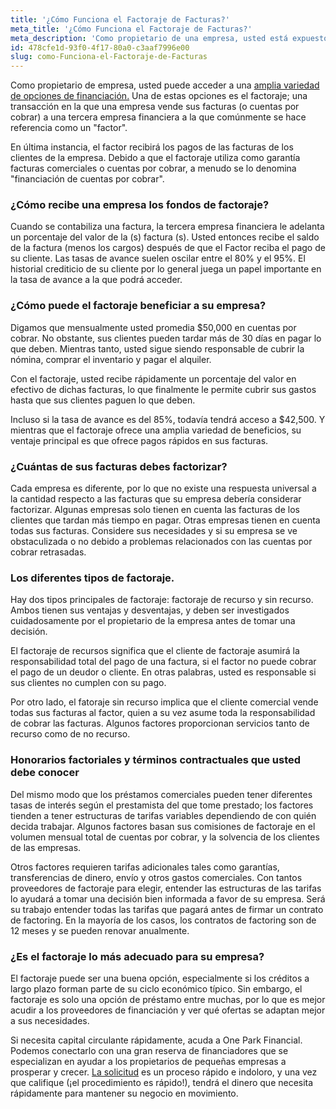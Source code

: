 ```yaml
---
title: '¿Cómo Funciona el Factoraje de Facturas?'
meta_title: '¿Cómo Funciona el Factoraje de Facturas?'
meta_description: 'Como propietario de una empresa, usted está expuesto a una amplia variedad de opciones de préstamos. Una de estas opciones es el factoraje; una transacción en la que una empresa vende sus facturas (o cuentas por cobrar) a una tercera entidad financiera a la que comúnmente se hace referencia como un "factor".'
id: 478cfe1d-93f0-4f17-80a0-c3aaf7996e00
slug: como-Funciona-el-Factoraje-de-Facturas
---
```

Como propietario de empresa, usted puede acceder a una [amplia variedad de opciones de financiación.](https://www.oneparkfinancial.com/how-it-works) Una de estas opciones es el factoraje; una transacción en la que una empresa vende sus facturas (o cuentas por cobrar) a una tercera empresa financiera a la que comúnmente se hace referencia como un "factor". 

En última instancia, el factor recibirá los pagos de las facturas de los clientes de la empresa. Debido a que el factoraje utiliza como garantía facturas comerciales o cuentas por cobrar, a menudo se lo denomina "financiación de cuentas por cobrar".

### ¿Cómo recibe una empresa los fondos de factoraje? 

Cuando se contabiliza una factura, la tercera empresa financiera le adelanta un porcentaje del valor de la (s) factura (s). Usted entonces recibe el saldo de la factura (menos los cargos) después de que el Factor reciba el pago de su cliente. Las tasas de avance suelen oscilar entre el 80% y el 95%. El historial crediticio de su cliente por lo general juega un papel importante en la tasa de avance a la que podrá acceder. 


### ¿Cómo puede el factoraje beneficiar a su empresa? 

Digamos que mensualmente usted promedia $50,000 en cuentas por cobrar. No obstante, sus clientes pueden tardar más de 30 días en pagar lo que deben. Mientras tanto, usted sigue siendo responsable de cubrir la nómina, comprar el inventario y pagar el alquiler. 

Con el factoraje, usted recibe rápidamente un porcentaje del valor en efectivo de dichas facturas, lo que finalmente le permite cubrir sus gastos hasta que sus clientes paguen lo que deben. 

Incluso si la tasa de avance es del 85%, todavía tendrá acceso a $42,500. Y mientras que el factoraje ofrece una amplia variedad de beneficios, su ventaje principal es que ofrece pagos rápidos en sus facturas. 


### ¿Cuántas de sus facturas debes factorizar? 

Cada empresa es diferente, por lo que no existe una respuesta universal a la cantidad respecto a las facturas que su empresa debería considerar factorizar. Algunas empresas solo tienen en cuenta las facturas de los clientes que tardan más tiempo en pagar. Otras empresas tienen en cuenta todas sus facturas. Considere sus necesidades y si su empresa se ve obstaculizada o no debido a problemas relacionados con las cuentas por cobrar retrasadas. 


### Los diferentes tipos de factoraje.

Hay dos tipos principales de factoraje: factoraje de recurso y sin recurso. Ambos tienen sus ventajas y desventajas, y deben ser investigados cuidadosamente por el propietario de la empresa antes de tomar una decisión. 

El factoraje de recursos significa que el cliente de factoraje asumirá la responsabilidad total del pago de una factura, si el factor no puede cobrar el pago de un deudor o cliente. En otras palabras, usted es responsable si sus clientes no cumplen con su pago. 

Por otro lado, el fatoraje sin recurso implica que el cliente comercial vende todas sus facturas al factor, quien a su vez asume toda la responsabilidad de cobrar las facturas. Algunos factores proporcionan servicios tanto de recurso como de no recurso.



### Honorarios factoriales y términos contractuales que usted debe conocer

Del mismo modo que los préstamos comerciales pueden tener diferentes tasas de interés según el prestamista del que tome prestado; los factores tienden a tener estructuras de tarifas variables dependiendo de con quién decida trabajar. Algunos factores basan sus comisiones de factoraje en el volumen mensual total de cuentas por cobrar, y la solvencia de los clientes de las empresas.  

Otros factores requieren tarifas adicionales tales como garantías, transferencias de dinero, envío y otros gastos comerciales. Con tantos proveedores de factoraje para elegir, entender las estructuras de las tarifas lo ayudará a tomar una decisión bien informada a favor de su empresa. Será su trabajo entender todas las tarifas que pagará antes de firmar un contrato de factoring.  En la mayoría de los casos, los contratos de factoring son de 12 meses y se pueden renovar anualmente. 


### ¿Es el factoraje lo más adecuado para su empresa? 

El factoraje puede ser una buena opción, especialmente si los créditos a largo plazo forman parte de su ciclo económico típico. Sin embargo, el factoraje es solo una opción de préstamo entre muchas, por lo que es mejor acudir a los proveedores de financiación y ver qué ofertas se adaptan mejor a sus necesidades.

Si necesita capital circulante rápidamente, acuda a One Park Financial. Podemos conectarlo con una gran reserva de financiadores que se especializan en ayudar a los propietarios de pequeñas empresas a prosperar y crecer. [La solicitud](https://www.oneparkfinancial.com/) es un proceso rápido e indoloro, y una vez que califique (¡el procedimiento es rápido!), tendrá el dinero que necesita rápidamente para mantener su negocio en movimiento.